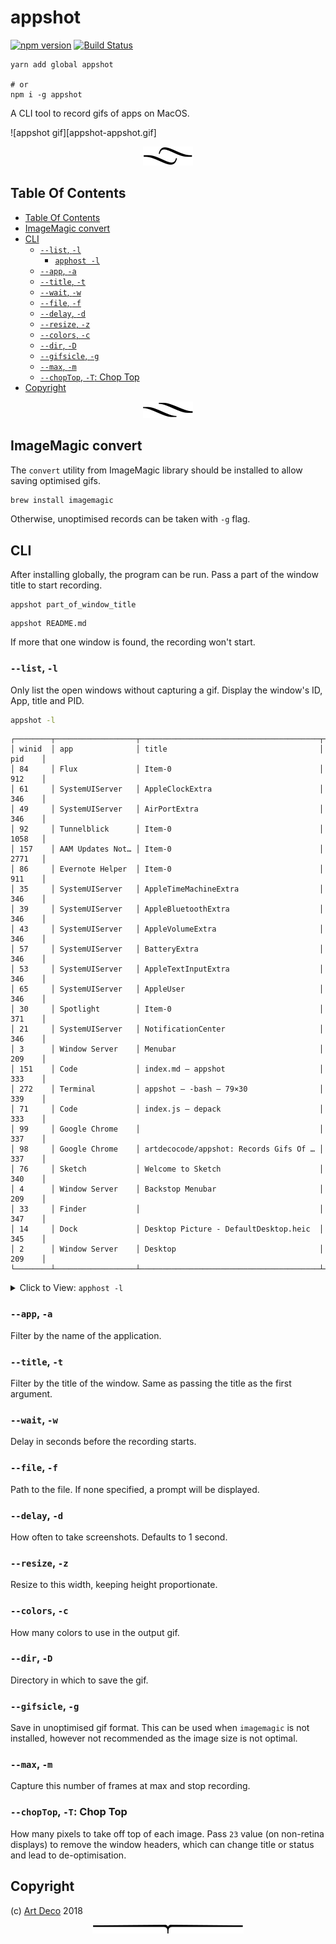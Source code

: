 # appshot

[![npm version](https://badge.fury.io/js/appshot.svg)](https://badge.fury.io/js/appshot)
[![Build Status](https://travis-ci.org/artdecocode/appshot.svg?branch=master)](https://travis-ci.org/artdecocode/appshot)

```
yarn add global appshot

# or
npm i -g appshot
```

A CLI tool to record gifs of apps on MacOS.

![appshot gif][appshot-appshot.gif]

<p align="center"><a href="#table-of-contents"><img src=".documentary/section-breaks/0.svg?sanitize=true"></a></p>

## Table Of Contents

- [Table Of Contents](#table-of-contents)
- [ImageMagic convert](#imagemagic-convert)
- [CLI](#cli)
  * [`--list`, `-l`](#--list--l)
    * [<code>apphost -l</code>](#apphost--l)
  * [`--app`, `-a`](#--app--a)
  * [`--title`, `-t`](#--title--t)
  * [`--wait`, `-w`](#--wait--w)
  * [`--file`, `-f`](#--file--f)
  * [`--delay`, `-d`](#--delay--d)
  * [`--resize`, `-z`](#--resize--z)
  * [`--colors`, `-c`](#--colors--c)
  * [`--dir`, `-D`](#--dir--d)
  * [`--gifsicle`, `-g`](#--gifsicle--g)
  * [`--max`, `-m`](#--max--m)
  * [`--chopTop`, `-T`: Chop Top](#--choptop--t-chop-top)
- [Copyright](#copyright)

<p align="center"><a href="#table-of-contents"><img src=".documentary/section-breaks/1.svg?sanitize=true"></a></p>

## ImageMagic convert

The `convert` utility from ImageMagic library should be installed to allow saving optimised gifs.

```sh
brew install imagemagic
```

Otherwise, unoptimised records can be taken with `-g` flag.

## CLI

After installing globally, the program can be run. Pass a part of the window title to start recording.

```
appshot part_of_window_title
```

```
appshot README.md
```

If more that one window is found, the recording won't start.

### `--list`, `-l`

Only list the open windows without capturing a gif. Display the window's ID, App, title and PID.

```sh
appshot -l
```
```
┌────────┬──────────────────┬────────────────────────────────────────┬────────┐
│ winid  │ app              │ title                                  │ pid    │
│ 84     │ Flux             │ Item-0                                 │ 912    │
│ 61     │ SystemUIServer   │ AppleClockExtra                        │ 346    │
│ 49     │ SystemUIServer   │ AirPortExtra                           │ 346    │
│ 92     │ Tunnelblick      │ Item-0                                 │ 1058   │
│ 157    │ AAM Updates Not… │ Item-0                                 │ 2771   │
│ 86     │ Evernote Helper  │ Item-0                                 │ 911    │
│ 35     │ SystemUIServer   │ AppleTimeMachineExtra                  │ 346    │
│ 39     │ SystemUIServer   │ AppleBluetoothExtra                    │ 346    │
│ 43     │ SystemUIServer   │ AppleVolumeExtra                       │ 346    │
│ 57     │ SystemUIServer   │ BatteryExtra                           │ 346    │
│ 53     │ SystemUIServer   │ AppleTextInputExtra                    │ 346    │
│ 65     │ SystemUIServer   │ AppleUser                              │ 346    │
│ 30     │ Spotlight        │ Item-0                                 │ 371    │
│ 21     │ SystemUIServer   │ NotificationCenter                     │ 346    │
│ 3      │ Window Server    │ Menubar                                │ 209    │
│ 151    │ Code             │ index.md — appshot                     │ 333    │
│ 272    │ Terminal         │ appshot — -bash — 79×30                │ 339    │
│ 71     │ Code             │ index.js — depack                      │ 333    │
│ 99     │ Google Chrome    │                                        │ 337    │
│ 98     │ Google Chrome    │ artdecocode/appshot: Records Gifs Of … │ 337    │
│ 76     │ Sketch           │ Welcome to Sketch                      │ 340    │
│ 4      │ Window Server    │ Backstop Menubar                       │ 209    │
│ 33     │ Finder           │                                        │ 347    │
│ 14     │ Dock             │ Desktop Picture - DefaultDesktop.heic  │ 345    │
│ 2      │ Window Server    │ Desktop                                │ 209    │
└────────┴──────────────────┴────────────────────────────────────────┴────────┘
```

<details>
  <summary>Click to View: <a name="apphost--l"><code>apphost -l</code></a></summary>
  <table>
  <tr><td>
    <img alt="Alt: Displaying the list information once." src="doc/list2.gif" />
  </td></tr>
  </table>
</details>

### `--app`, `-a`

Filter by the name of the application.

### `--title`, `-t`

Filter by the title of the window. Same as passing the title as the first argument.

### `--wait`, `-w`

Delay in seconds before the recording starts.

### `--file`, `-f`

Path to the file. If none specified, a prompt will be displayed.

### `--delay`, `-d`

How often to take screenshots. Defaults to 1 second.

### `--resize`, `-z`

Resize to this width, keeping height proportionate.

### `--colors`, `-c`

How many colors to use in the output gif.

### `--dir`, `-D`

Directory in which to save the gif.

### `--gifsicle`, `-g`

Save in unoptimised gif format. This can be used when `imagemagic` is not installed, however not recommended as the image size is not optimal.

### `--max`, `-m`

Capture this number of frames at max and stop recording.

### `--chopTop`, `-T`: Chop Top

How many pixels to take off top of each image. Pass `23` value (on non-retina displays) to remove the window headers, which can change title or status and lead to de-optimisation.



## Copyright

(c) [Art Deco][1] 2018

[1]: https://artdeco.bz

<p align="center"><a href="#table-of-contents"><img src=".documentary/section-breaks/-1.svg?sanitize=true"></a></p>